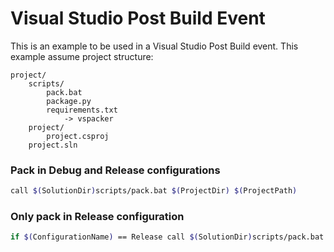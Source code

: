 # Visual Studio Post Build Event

This is an example to be used in a Visual Studio Post Build event. This example assume project structure:
```
project/
    scripts/
        pack.bat
        package.py
        requirements.txt
            -> vspacker
    project/
        project.csproj
    project.sln
```


### Pack in Debug and Release configurations
```bash
call $(SolutionDir)scripts/pack.bat $(ProjectDir) $(ProjectPath)
```

### Only pack in Release configuration
```bash
if $(ConfigurationName) == Release call $(SolutionDir)scripts/pack.bat $(ProjectDir) $(ProjectPath)
```
